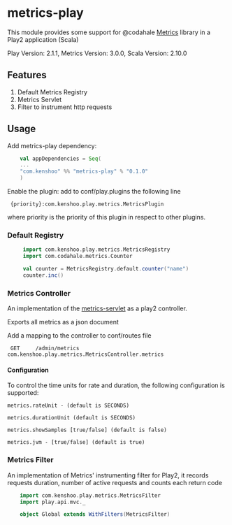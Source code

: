 # metrics-play

This module provides some support for @codahale [Metrics](http://metrics.codahale.com/) library in a Play2 application (Scala)

Play Version: 2.1.1, Metrics Version: 3.0.0, Scala Version: 2.10.0

## Features

1. Default Metrics Registry
2. Metrics Servlet
3. Filter to instrument http requests


## Usage

Add metrics-play dependency:

```scala
    val appDependencies = Seq(
    ...
    "com.kenshoo" %% "metrics-play" % "0.1.0"
    )
```

Enable the plugin:
add to conf/play.plugins the following line

     {priority}:com.kenshoo.play.metrics.MetricsPlugin

where priority is the priority of this plugin in respect to other plugins.

### Default Registry

```scala
     import com.kenshoo.play.metrics.MetricsRegistry
     import com.codahale.metrics.Counter

     val counter = MetricsRegistry.default.counter("name")
     counter.inc()
````

### Metrics Controller

An implementation of the [metrics-servlet](http://metrics.codahale.com/manual/servlets/) as a play2 controller.

Exports all metrics as a json document

Add a mapping to the controller to conf/routes file

     GET     /admin/metrics              com.kenshoo.play.metrics.MetricsController.metrics
     
#### Configuration
To control the time units for rate and duration, the following configuration is supported:

    metrics.rateUnit - (default is SECONDS)

    metrics.durationUnit (default is SECONDS)

    metrics.showSamples [true/false] (default is false)

    metrics.jvm - [true/false] (default is true)

### Metrics Filter

An implementation of Metrics' instrumenting filter for Play2, it records requests duration, number of active requests and counts each return code


```scala
    import com.kenshoo.play.metrics.MetricsFilter
    import play.api.mvc._

    object Global extends WithFilters(MetricsFilter)
```





